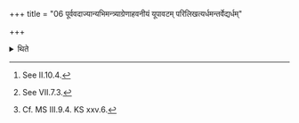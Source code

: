 +++
title = "06 पूर्ववदाज्यान्यभिमन्त्र्याग्रेणाहवनीयं यूपावटम् परिलिखत्यर्धमन्तर्वेद्यर्धम्"

+++

<details><summary>थिते</summary>

6. Having addressed the ghees in the same manner (as described) earlier[^1] he traces an outline of the pit for the sacrificial post to the east of the Āhavanīya-fire[^2] half within the altar and half outside the altar.[^3]  

[^1]: See II.10.4.  

[^2]: See VII.7.3.  

[^3]: Cf. MS III.9.4. KS xxv.6.
</details>

